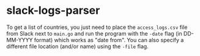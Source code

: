 # slack-logs-parser
To get a list of countries, you just need to place the `access_logs.csv` file from Slack next to `main.go` and run the program with the `-date` flag (in DD-MM-YYYY format) which works as "date from". You can also specify a different file location (and/or name) using the `-file` flag.
